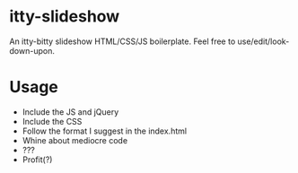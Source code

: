itty-slideshow
==============

An itty-bitty slideshow HTML/CSS/JS boilerplate. Feel free to use/edit/look-down-upon.


Usage
=====
- Include the JS and jQuery
- Include the CSS
- Follow the format I suggest in the index.html
- Whine about mediocre code
- ???
- Profit(?)
